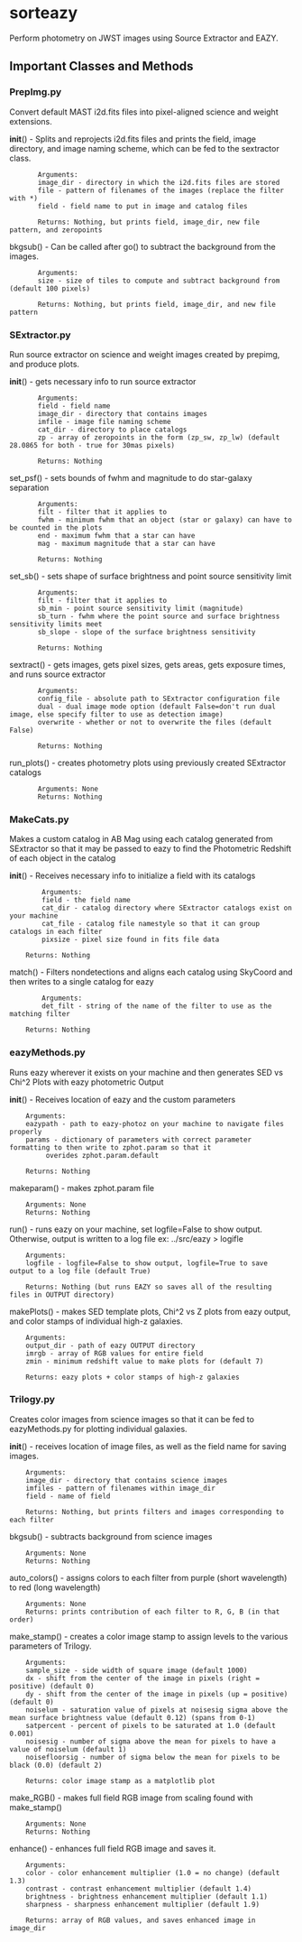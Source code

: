 # sorteazy
Perform photometry on JWST images using Source Extractor and EAZY.

## Important Classes and Methods

### PrepImg.py

Convert default MAST i2d.fits files into pixel-aligned science and weight extensions.

__init__() - Splits and reprojects i2d.fits files and prints the field, image directory, and image naming scheme, which can be fed to the sextractor class.

           Arguments: 
           image_dir - directory in which the i2d.fits files are stored
           file - pattern of filenames of the images (replace the filter with *)        
           field - field name to put in image and catalog files

           Returns: Nothing, but prints field, image_dir, new file pattern, and zeropoints


bkgsub() - Can be called after go() to subtract the background from the images.

           Arguments: 
           size - size of tiles to compute and subtract background from (default 100 pixels)

           Returns: Nothing, but prints field, image_dir, and new file pattern


### SExtractor.py

Run source extractor on science and weight images created by prepimg, and produce plots.

__init__() - gets necessary info to run source extractor

           Arguments: 
           field - field name
           image_dir - directory that contains images
           imfile - image file naming scheme
           cat_dir - directory to place catalogs
           zp - array of zeropoints in the form (zp_sw, zp_lw) (default 28.0865 for both - true for 30mas pixels)

           Returns: Nothing

set_psf() - sets bounds of fwhm and magnitude to do star-galaxy separation

           Arguments: 
           filt - filter that it applies to
           fwhm - minimum fwhm that an object (star or galaxy) can have to be counted in the plots
           end - maximum fwhm that a star can have
           mag - maximum magnitude that a star can have

           Returns: Nothing

set_sb() - sets shape of surface brightness and point source sensitivity limit

           Arguments: 
           filt - filter that it applies to
           sb_min - point source sensitivity limit (magnitude)
           sb_turn - fwhm where the point source and surface brightness sensitivity limits meet
           sb_slope - slope of the surface brightness sensitivity

           Returns: Nothing

sextract() - gets images, gets pixel sizes, gets areas, gets exposure times, and runs source extractor

           Arguments: 
           config_file - absolute path to SExtractor configuration file
           dual - dual image mode option (default False=don't run dual image, else specify filter to use as detection image)
           overwrite - whether or not to overwrite the files (default False)

           Returns: Nothing

run_plots() - creates photometry plots using previously created SExtractor catalogs

           Arguments: None
           Returns: Nothing
           

### MakeCats.py

Makes a custom catalog in AB Mag using each catalog generated from SExtractor so that it may be passed to eazy to find the Photometric Redshift of each object in the catalog

__init__() - Receives necessary info to initialize a field with its catalogs
            
            Arguments:
            field - the field name
            cat_dir - catalog directory where SExtractor catalogs exist on your machine
            cat_file - catalog file namestyle so that it can group catalogs in each filter
            pixsize - pixel size found in fits file data
	    
	    Returns: Nothing

match() - Filters nondetections and aligns each catalog using SkyCoord and then writes to a single catalog for eazy

            Arguments:
            det_filt - string of the name of the filter to use as the matching filter
	    
	    Returns: Nothing


### eazyMethods.py

Runs eazy wherever it exists on your machine and then generates SED vs Chi^2 Plots with eazy photometric Output

__init__() - Receives location of eazy and the custom parameters 

		Arguments:
		eazypath - path to eazy-photoz on your machine to navigate files properly
		params - dictionary of parameters with correct parameter formatting to then write to zphot.param so that it  
		     overides zphot.param.default

		Returns: Nothing

makeparam() - makes zphot.param file 

		Arguments: None
		Returns: Nothing

run() - runs eazy on your machine, set logfile=False to show output. Otherwise, output is written to a log file 
        ex: ../src/eazy > logifle

		Arguments: 
		logfile - logfile=False to show output, logfile=True to save output to a log file (default True)

		Returns: Nothing (but runs EAZY so saves all of the resulting files in OUTPUT directory)

makePlots() - makes SED template plots, Chi^2 vs Z plots from eazy output, and color stamps of individual high-z galaxies. 

		Arguments:
		output_dir - path of eazy OUTPUT directory
		imrgb - array of RGB values for entire field
		zmin - minimum redshift value to make plots for (default 7)

		Returns: eazy plots + color stamps of high-z galaxies


### Trilogy.py

Creates color images from science images so that it can be fed to eazyMethods.py for plotting individual galaxies.

__init__() - receives location of image files, as well as the field name for saving images.

		Arguments:
		image_dir - directory that contains science images
		imfiles - pattern of filenames within image_dir
		field - name of field

		Returns: Nothing, but prints filters and images corresponding to each filter

bkgsub() - subtracts background from science images

		Arguments: None
		Returns: Nothing

auto_colors() - assigns colors to each filter from purple (short wavelength) to red (long wavelength)

		Arguments: None
		Returns: prints contribution of each filter to R, G, B (in that order)

make_stamp() - creates a color image stamp to assign levels to the various parameters of Trilogy.

		Arguments:
		sample_size - side width of square image (default 1000)
		dx - shift from the center of the image in pixels (right = positive) (default 0)
		dy - shift from the center of the image in pixels (up = positive) (default 0)
		noiselum - saturation value of pixels at noisesig sigma above the mean surface brightness value (default 0.12) (spans from 0-1)
		satpercent - percent of pixels to be saturated at 1.0 (default 0.001)
		noisesig - number of sigma above the mean for pixels to have a value of noiselum (default 1)
		noisefloorsig - number of sigma below the mean for pixels to be black (0.0) (default 2)

		Returns: color image stamp as a matplotlib plot

make_RGB() - makes full field RGB image from scaling found with make_stamp()

		Arguments: None
		Returns: Nothing

enhance() - enhances full field RGB image and saves it.

		Arguments:
		color - color enhancement multiplier (1.0 = no change) (default 1.3)
		contrast - contrast enhancement multiplier (default 1.4)
		brightness - brightness enhancement multiplier (default 1.1)
		sharpness - sharpness enhancement multiplier (default 1.9)

		Returns: array of RGB values, and saves enhanced image in image_dir
		    
